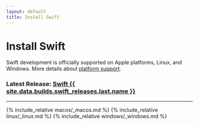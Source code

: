 ```yaml
---
layout: default
title: Install Swift
---
```


# Install Swift

Swift development is officially supported on Apple platforms, Linux, and Windows.
More details about [platform support](/platform-support).

### Latest Release: <a href="/download#releases">Swift {{ site.data.builds.swift_releases.last.name }}</a>

<hr>

{% include_relative macos/_macos.md %}
{% include_relative linux/_linux.md %}
{% include_relative windows/_windows.md %}